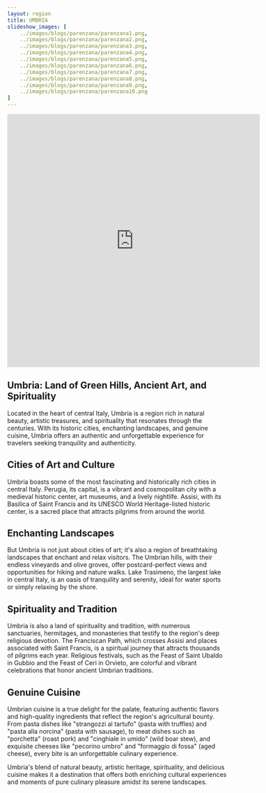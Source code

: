 ```yaml
---
layout: region
title: UMBRIA
slideshow_images: [
    ../images/blogs/parenzana/parenzana1.png,
    ../images/blogs/parenzana/parenzana2.png,
    ../images/blogs/parenzana/parenzana3.png,
    ../images/blogs/parenzana/parenzana4.png,
    ../images/blogs/parenzana/parenzana5.png,
    ../images/blogs/parenzana/parenzana6.png,
    ../images/blogs/parenzana/parenzana7.png,
    ../images/blogs/parenzana/parenzana8.png,
    ../images/blogs/parenzana/parenzana9.png,
    ../images/blogs/parenzana/parenzana10.png
]
---
```


<div class="maps-container">
    <iframe src="https://www.komoot.com/it-it/collection/2779498/embed" width="580" height="580" frameborder="0" scrolling="no"></iframe>
</div>

## Umbria: Land of Green Hills, Ancient Art, and Spirituality

Located in the heart of central Italy, Umbria is a region rich in natural beauty, artistic treasures, and spirituality that resonates through the centuries. With its historic cities, enchanting landscapes, and genuine cuisine, Umbria offers an authentic and unforgettable experience for travelers seeking tranquility and authenticity.

## Cities of Art and Culture

Umbria boasts some of the most fascinating and historically rich cities in central Italy. Perugia, its capital, is a vibrant and cosmopolitan city with a medieval historic center, art museums, and a lively nightlife. Assisi, with its Basilica of Saint Francis and its UNESCO World Heritage-listed historic center, is a sacred place that attracts pilgrims from around the world.

## Enchanting Landscapes

But Umbria is not just about cities of art; it's also a region of breathtaking landscapes that enchant and relax visitors. The Umbrian hills, with their endless vineyards and olive groves, offer postcard-perfect views and opportunities for hiking and nature walks. Lake Trasimeno, the largest lake in central Italy, is an oasis of tranquility and serenity, ideal for water sports or simply relaxing by the shore.

## Spirituality and Tradition

Umbria is also a land of spirituality and tradition, with numerous sanctuaries, hermitages, and monasteries that testify to the region's deep religious devotion. The Franciscan Path, which crosses Assisi and places associated with Saint Francis, is a spiritual journey that attracts thousands of pilgrims each year. Religious festivals, such as the Feast of Saint Ubaldo in Gubbio and the Feast of Ceri in Orvieto, are colorful and vibrant celebrations that honor ancient Umbrian traditions.

## Genuine Cuisine

Umbrian cuisine is a true delight for the palate, featuring authentic flavors and high-quality ingredients that reflect the region's agricultural bounty. From pasta dishes like "strangozzi al tartufo" (pasta with truffles) and "pasta alla norcina" (pasta with sausage), to meat dishes such as "porchetta" (roast pork) and "cinghiale in umido" (wild boar stew), and exquisite cheeses like "pecorino umbro" and "formaggio di fossa" (aged cheese), every bite is an unforgettable culinary experience.

Umbria's blend of natural beauty, artistic heritage, spirituality, and delicious cuisine makes it a destination that offers both enriching cultural experiences and moments of pure culinary pleasure amidst its serene landscapes.
